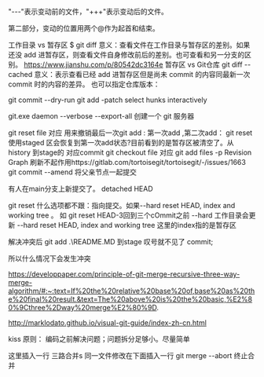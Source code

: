 "---"表示变动前的文件，"+++"表示变动后的文件。

第二部分，变动的位置用两个@作为起首和结束。

工作目录 vs 暂存区
$ git diff <filename>
意义：查看文件在工作目录与暂存区的差别。如果还没 add 进暂存区，则查看文件自身修改前后的差别。也可查看和另一分支的区别。
https://www.jianshu.com/p/80542dc3164e
暂存区 vs Git仓库
git diff --cached <filename>
意义：表示查看已经 add 进暂存区但是尚未 commit 的内容同最新一次 commit 时的内容的差异。 也可以指定仓库版本：

git commit --dry-run
git add -patch select hunks interactively 

git.exe daemon --verbose --export-all 创建一个 git 服务器

git reset file 对应 用来撤销最后一次git add : 第一次add ,第二次add： git reset 使用staged 区会恢复到第一次add状态?目前看到的是暂存区被清空了。从history 到stage的 对应commit
git checkout file 对应 git add files 
-p
Revision Graph 刷新不起作用https://gitlab.com/tortoisegit/tortoisegit/-/issues/1663
git commit --amend 将父亲节点一起提交

有人在main分支上新提交了。
detached HEAD

git reset  什么选项都不跟：指向提交。如果--hard  reset HEAD, index and working tree 。 如 git reset HEAD-3回到三个cOmmit之前 --hard 工作目录会更新
  --hard                reset HEAD, index and working tree 这里的index指的是暂存区

解决冲突后 git add .\README.MD 到stage 叹号就不见了
commit;

所以什么情况下会发生冲突

https://developpaper.com/principle-of-git-merge-recursive-three-way-merge-algorithm/#:~:text=If%20the%20relative%20base%20of,base%20as%20the%20final%20result.&text=The%20above%20is%20the%20basic,%E2%80%9Cthree%2Dway%20merge%E2%80%9D.

http://marklodato.github.io/visual-git-guide/index-zh-cn.html

kiss 原则： 编码之前解决问题；问题拆分足够小。尽量简单

这里插入一行
三路合并s
同一文件修改在下面插入一行
git merge --abort 终止合并